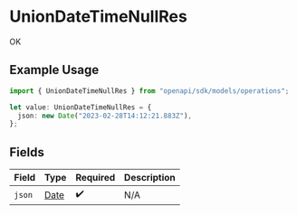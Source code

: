 # UnionDateTimeNullRes

OK

## Example Usage

```typescript
import { UnionDateTimeNullRes } from "openapi/sdk/models/operations";

let value: UnionDateTimeNullRes = {
  json: new Date("2023-02-28T14:12:21.883Z"),
};
```

## Fields

| Field                                                                                         | Type                                                                                          | Required                                                                                      | Description                                                                                   |
| --------------------------------------------------------------------------------------------- | --------------------------------------------------------------------------------------------- | --------------------------------------------------------------------------------------------- | --------------------------------------------------------------------------------------------- |
| `json`                                                                                        | [Date](https://developer.mozilla.org/en-US/docs/Web/JavaScript/Reference/Global_Objects/Date) | :heavy_check_mark:                                                                            | N/A                                                                                           |